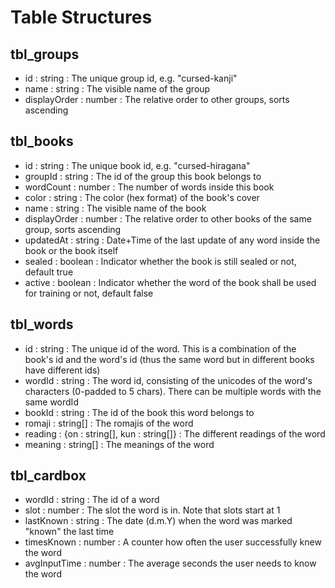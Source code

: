 # Table Structures

## tbl_groups
- id : string : The unique group id, e.g. "cursed-kanji"
- name : string : The visible name of the group
- displayOrder : number : The relative order to other groups, sorts ascending

## tbl_books
- id : string : The unique book id, e.g. "cursed-hiragana"
- groupId : string : The id of the group this book belongs to
- wordCount : number : The number of words inside this book
- color : string : The color (hex format) of the book's cover
- name : string : The visible name of the book
- displayOrder : number : The relative order to other books of the same group, sorts ascending
- updatedAt : string : Date+Time of the last update of any word inside the book or the book itself
- sealed : boolean : Indicator whether the book is still sealed or not, default true
- active : boolean : Indicator whether the word of the book shall be used for training or not, default false

## tbl_words
- id : string : The unique id of the word. This is a combination of the book's id and the word's id (thus the same word but in different books have different ids)
- wordId : string : The word id, consisting of the unicodes of the word's characters (0-padded to 5 chars). There can be multiple words with the same wordId
- bookId : string : The id of the book this word belongs to
- romaji : string[] : The romajis of the word
- reading : {on : string[], kun : string[]} : The different readings of the word
- meaning : string[] : The meanings of the word

## tbl_cardbox
- wordId : string : The id of a word
- slot : number : The slot the word is in. Note that slots start at 1
- lastKnown : string : The date (d.m.Y) when the word was marked "known" the last time
- timesKnown : number : A counter how often the user successfully knew the word
- avgInputTime : number : The average seconds the user needs to know the word